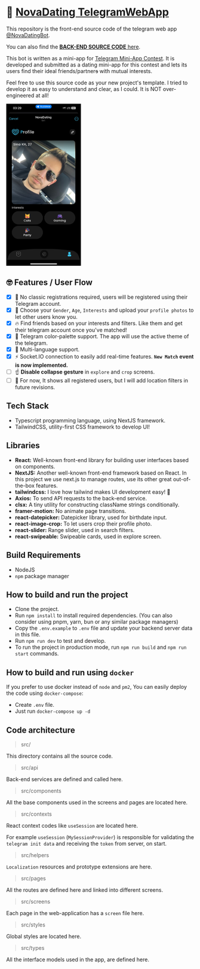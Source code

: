# 🍾 [NovaDating TelegramWebApp](http://t.me/NovaDatingBot/app)

This repository is the front-end source code of the telegram web app [@NovaDatingBot](https://t.me/TeleDatingBot).

You can also find the [**BACK-END SOURCE CODE** here](https://github.com/Sina-KH/Nova-Dating-Service).

This bot is written as a mini-app for [Telegram Mini-App Contest](https://t.me/contest/327).
It is developed and submitted as a dating mini-app for this contest and lets its users find their ideal friends/partner~~s~~ with mutual interests.

Feel free to use this source code as your new project's template. I tried to develop it as easy to understand and clear, as I could. It is NOT over-engineered at all!

<img src="documentations/images/NovaDatingApp-Profile.jpg" width="200" alt="NovaDatingApp-ProfilePic">

## 🤓 Features / User Flow

- [x] 🤘 No classic registrations required, users will be registered using their Telegram account.
- [x] 🥸 Choose your `Gender`, `Age`, `Interests` and upload your `profile photos` to let other users know you.
- [x] 🔥 Find friends based on your interests and filters. Like them and get their telegram account once you've matched!
- [x] 📱 Telegram color-palette support. The app will use the active theme of the telegram.
- [x] 📝  Multi-language support.
- [x] ⚡️ Socket.IO connection to easily add real-time features. **`New Match` event is now implemented.**
- [ ] ☝️ **Disable collapse gesture** in `explore` and `crop` screens.
- [ ] 📍 For now, It shows all registered users, but I will add location filters in future revisions.

## Tech Stack

- Typescript programming language, using NextJS framework.
- TailwindCSS, utility-first CSS framework to develop UI!

## Libraries

- **React:** Well-known front-end library for building user interfaces based on components.
- **NextJS:** Another well-known front-end framework based on React. In this project we use next.js to manage routes, use its other great out-of-the-box features.
- **tailwindcss:** I love how tailwind makes UI development easy! 🤘
- **Axios:** To send API requests to the back-end service.
- **clsx:** A tiny utility for constructing className strings conditionally.
- **framer-motion:** No animate page transitions.
- **react-datepicker:** Datepicker library, used for birthdate input.
- **react-image-crop:** To let users crop their profile photo.
- **react-slider:** Range slider, used in search filters.
- **react-swipeable:** Swipeable cards, used in explore screen. 

## Build Requirements

- NodeJS
- `npm` package manager

## How to build and run the project

- Clone the project.
- Run `npm install` to install required dependencies. (You can also consider using pnpm, yarn, bun or any similar package managers)
- Copy the `.env.example` to `.env` file and update your backend server data in this file.
- Run `npm run dev` to test and develop.
- To run the project in production mode, run `npm run build` and `npm run start` commands.

## How to build and run using `docker`

If you prefer to use docker instead of `node` and `pm2`, You can easily deploy the code using `docker-compose`:

- Create `.env` file.
- Just run `docker-compose up -d`

## Code architecture

> src/

This directory contains all the source code.

> src/api

Back-end services are defined and called here.

> src/components

All the base components used in the screens and pages are located here.

> src/contexts

React context codes like `useSession` are located here.

For example `useSession` (`MySessionProvider`) is responsible for validating the `telegram init data` and receiving the `token` from server, on start.

> src/helpers

`Localization` resources and prototype extensions are here.

> src/pages

All the routes are defined here and linked into different screens.

> src/screens

Each page in the web-application has a `screen` file here.

> src/styles

Global styles are located here.

> src/types

All the interface models used in the app, are defined here.